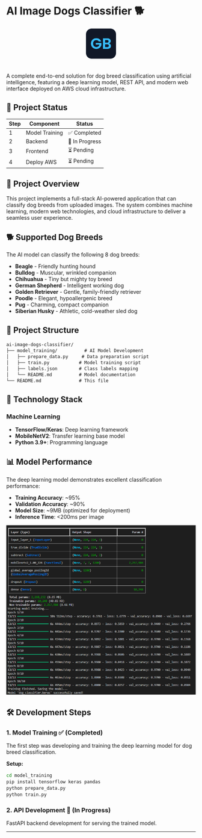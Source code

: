 # AI Image Dogs Classifier 🐕

<div align="center">
  
<img src="https://raw.githubusercontent.com/gbcbaptista/gbcbaptista/main/icon.svg" alt="Gabriel Baptista Logo" width="80" height="80" style="margin-bottom: 20px;">

</div>

A complete end-to-end solution for dog breed classification using artificial intelligence, featuring a deep learning model, REST API, and modern web interface deployed on AWS cloud infrastructure.

## 🚧 Project Status

| Step | Component      | Status         |
| ---- | -------------- | -------------- |
| 1    | Model Training | ✅ Completed   |
| 2    | Backend        | 🔄 In Progress |
| 3    | Frontend       | ⏳ Pending     |
| 4    | Deploy AWS     | ⏳ Pending     |

## 🎯 Project Overview

This project implements a full-stack AI-powered application that can classify dog breeds from uploaded images. The system combines machine learning, modern web technologies, and cloud infrastructure to deliver a seamless user experience.

## 🐕 Supported Dog Breeds

The AI model can classify the following 8 dog breeds:

- **Beagle** - Friendly hunting hound
- **Bulldog** - Muscular, wrinkled companion
- **Chihuahua** - Tiny but mighty toy breed
- **German Shepherd** - Intelligent working dog
- **Golden Retriever** - Gentle, family-friendly retriever
- **Poodle** - Elegant, hypoallergenic breed
- **Pug** - Charming, compact companion
- **Siberian Husky** - Athletic, cold-weather sled dog

## 📁 Project Structure

```
ai-image-dogs-classifier/
├── model_training/          # AI Model Development
│   ├── prepare_data.py     # Data preparation script
│   ├── train.py           # Model training script
│   ├── labels.json        # Class labels mapping
│   └── README.md          # Model documentation
└── README.md              # This file
```

## 🚀 Technology Stack

### Machine Learning

- **TensorFlow/Keras**: Deep learning framework
- **MobileNetV2**: Transfer learning base model
- **Python 3.9+**: Programming language

## 📊 Model Performance

The deep learning model demonstrates excellent classification performance:

- **Training Accuracy**: ~95%
- **Validation Accuracy**: ~90%
- **Model Size**: ~9MB (optimized for deployment)
- **Inference Time**: <200ms per image

![Training Results](model_training/first_train.png)

## 🛠️ Development Steps

### 1. Model Training ✅ (Completed)

The first step was developing and training the deep learning model for dog breed classification.

**Setup:**

```bash
cd model_training
pip install tensorflow keras pandas
python prepare_data.py
python train.py
```

### 2. API Development 🔄 (In Progress)

FastAPI backend development for serving the trained model.

---
